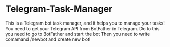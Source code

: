 # Telegram-Task-Manager
This is a Telegram bot task manager, and it helps you to manage your tasks!
You need to get your Telegram API from BotFather in Telegram.
Do to this you need to go to BotFather and start the bot
Then you need to write comamand /newbot and create new bot!
